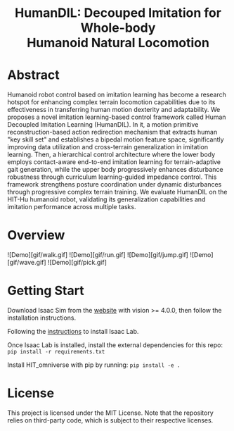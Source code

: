 <h1 align="center">HumanDIL: Decouped Imitation for Whole-body <br> Humanoid Natural Locomotion</h1>

# Abstract
Humanoid robot control based on imitation learning has become a research hotspot for enhancing complex terrain locomotion capabilities due to its effectiveness in transferring human motion dexterity and adaptability. We proposes a novel imitation learning-based control framework called Human Decoupled Imitation Learning (HumanDIL). In it, a motion primitive reconstruction-based action redirection mechanism that extracts human "key skill set" and establishes a bipedal motion feature space, significantly improving data utilization and cross-terrain generalization in imitation learning. Then, a hierarchical control architecture where the lower body employs contact-aware end-to-end imitation learning for terrain-adaptive gait generation, while the upper body progressively enhances disturbance robustness through curriculum learning-guided impedance control. This framework strengthens posture coordination under dynamic disturbances through progressive complex terrain training. We evaluate HumanDIL on the HIT-Hu humanoid robot, validating its generalization capabilities and imitation performance across multiple tasks.

# Overview
![Demo][gif/walk.gif]
![Demo][gif/run.gif]
![Demo][gif/jump.gif]
![Demo][gif/wave.gif]
![Demo][gif/pick.gif]

# Getting Start

Download Isaac Sim from the [website](https://developer.nvidia.com/isaac/sim) with vision >= 4.0.0, then follow the installation instructions.

Following the [instructions](https://docs.robotsfan.com/isaaclab/) to install Isaac Lab.

Once Isaac Lab is installed, install the external dependencies for this repo:
`pip install -r requirements.txt`

Install HIT_omniverse with pip by running:
`pip install -e .`

# License
This project is licensed under the MIT License. Note that the repository relies on third-party code, which is subject to their respective licenses.